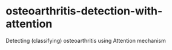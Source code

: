 # osteoarthritis-detection-with-attention
Detecting (classifying) osteoarthritis using Attention mechanism
